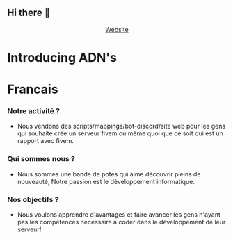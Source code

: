 ## Hi there 👋

<p align="center">
<a href="https://adns-tech.fr/">Website</a>
</p>

# Introducing ADN's

# Francais
### Notre activité ?
- Nous vendons des scripts/mappings/bot-discord/site web pour les gens qui souhaite crée un serveur fivem ou même quoi que ce soit qui est un rapport avec fivem.
### Qui sommes nous ?
- Nous sommes une bande de potes qui aime découvrir pleins de nouveauté, Notre passion est le développement informatique.
### Nos objectifs ?
- Nous voulons apprendre d'avantages et faire avancer les gens n'ayant pas les compétences nécessaire a coder dans le développement de leur serveur!
